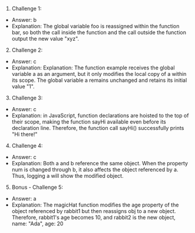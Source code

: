 1. Challenge 1:
  - Answer: b
  - Explanation:  The global variable foo is reassigned within the function bar, so both the call inside the function and the call outside the function output the new value "xyz".

2. Challenge 2:
  - Answer: c
  - Explanation: Explanation: The function example receives the global variable a as an argument, but it only modifies the local copy of a within its scope. The global variable a remains unchanged and retains its initial value "1".


3. Challenge 3:
  - Answer: c
  - Explanation:  in JavaScript, function declarations are hoisted to the top of their scope, making the function sayHi available even before its declaration line. Therefore, the function call sayHi() successfully prints "Hi there!"


4. Challenge 4:
  - Answer: c
  - Explanation:  Both a and b reference the same object. When the property num is changed through b, it also affects the object referenced by a. Thus, logging a will show the modified object.


5. Bonus - Challenge 5:
  - Answer: a
  - Explanation: The magicHat function modifies the age property of the object referenced by rabbit1 but then reassigns obj to a new object. Therefore, rabbit1's age becomes 10, and rabbit2 is the new object, name: "Ada", age: 20 

